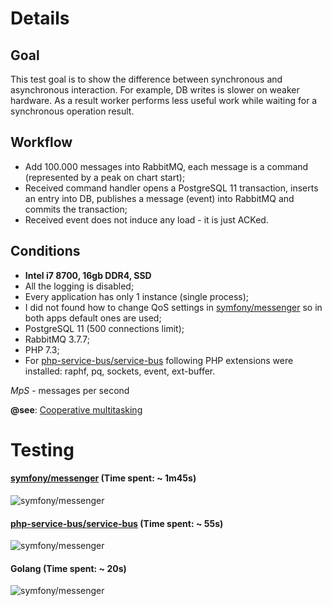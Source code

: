 # Details

## Goal
This test goal is to show the difference between synchronous and asynchronous interaction. For example, DB writes is slower on weaker hardware. As a result worker performs less useful work while waiting for a synchronous operation result. 

## Workflow
* Add 100.000 messages into RabbitMQ, each message is a command (represented by a peak on chart start);
* Received command handler opens a PostgreSQL 11 transaction, inserts an entry into DB, publishes a message (event) into RabbitMQ and commits the transaction;
* Received event does not induce any load - it is just ACKed.

## Conditions
* **Intel i7 8700, 16gb DDR4, SSD** 
* All the logging is disabled;
* Every application has only 1 instance (single process);
* I did not found how to change QoS settings in [symfony/messenger](https://github.com/symfony/messenger) so in both apps default ones are used;
* PostgreSQL 11 (500 connections limit);
* RabbitMQ 3.7.7;
* PHP 7.3;
* For [php-service-bus/service-bus](https://github.com/php-service-bus/service-bus) following PHP extensions were installed: raphf, pq, sockets, event, ext-buffer.

*MpS* - messages per second

**@see**: [Cooperative multitasking](https://nikic.github.io/2012/12/22/Cooperative-multitasking-using-coroutines-in-PHP.html)

# Testing

#### [symfony/messenger](https://github.com/symfony/messenger) (Time spent: ~ **1m45s**)
![symfony/messenger](https://github.com/php-service-bus/performance-comparison/blob/v3.1/results/symfony(1.45).gif)

#### [php-service-bus/service-bus](https://github.com/php-service-bus/service-bus) (Time spent: ~ **55s**)
![symfony/messenger](https://github.com/php-service-bus/performance-comparison/blob/v3.1/results/service-bus(0.55).gif)

#### Golang (Time spent: ~ **20s**)
![symfony/messenger](https://github.com/php-service-bus/performance-comparison/blob/v3.1/results/golang(0.20).gif)

